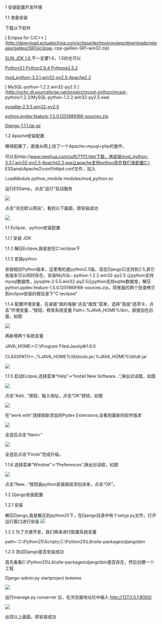1 安装配置开发环境

1.1 准备安装

下载以下软件

[ Eclipse for C/C++
](http://download.actuatechina.com/eclipse/technology/epp/downloads/release/galileo/SR1/eclipse-
cpp-galileo-SR1-win32.zip)

[ SUN JDK 1.6
](http://www.java.net/download/jdk6/6u10/promoted/b32/binaries/jdk-6u10-rc2-bin-b32-windows-i586-p-12_sep_2008.exe)
不一定要1.6，1.5的也可以

[ Python3.1 ](http://218.15.143.183:82/down/python-3.1.zip) [ Python2.6.4
](http://www.python.org/ftp/python/2.6.4/python-2.6.4.msi) [ Pythone2.5.2
](http://www.python.org/ftp/python/2.5.2/python-2.5.2.msi)

[ mod_python-3.3.1.win32-py2.5-Apache2.2
](http://apache.mirror.phpchina.com/httpd/modpython/win/3.3.1/)

[ MySQL-python-1.2.2.win32-py2.5
](http://nchc.dl.sourceforge.net/project/mysql-python/mysql-
python/1.2.2/MySQL-python-1.2.2.win32-py2.5.exe)

[ pysqlite-2.5.5.win32-py2.5
](http://pysqlite.googlecode.com/files/pysqlite-2.5.5.win32-py2.5.exe)

[ python.pydev.feature-1.5.0.1251989166-sources.zip
](http://nchc.dl.sourceforge.net/project/pydev/pydev/Pydev%201.5.0/org.python.pydev.feature-1.5.0.1251989166-sources.zip)

[ Django-1.1.1.tar.gz
](http://media.djangoproject.com/releases/1.1.1/Django-1.1.1.tar.gz)

1.2 Apache安装配置

懒得配置了，直接从网上找了一个Apache+mysql+php的套件，

可以去http://www.newhua.com/soft/71111.htm下载，再安装mod_python-3.3.1.win32-py2.5-Apache2.2.exe让apache支持python现在我们来配置C:\
ESSamp\Apache2\conf\httpd.conf文件，加入

LoadModule python_module modules/mod_python.so

运行ESSamp，点击“运行”启动服务

![](https://www.jb51.net/upload/2009-11/20091111012017310.png)

点击“浏览默认网站”，看到以下画面，即安装成功

![](http://pic002.cnblogs.com/img/nick4/200911/2009110913295895.png)

1.1 Eclipse、python安装配置

1.1.1 安装 JDK

1.1.2 解压Eclipse,我是放在C:\eclipse下

1.1.3 安装python

安装相应Python版本，这里用的是python2.5版，现在Django只支持到2.5,其它各版本可以同时存在，安装MySQL-
python-1.2.2.win32-py2.5
让python支持mysql数据库，pysqlite-2.5.5.win32-py2.5让python支持sqlite数据库，解压python.pydev.feature-1.5.0.1251989166-sources.zip，将里面的两个目录拷贝到eclipse安装的根目录下“C:\eclipse”

1.1.4 配置环境变量，在桌面“我的电脑”点击“属性”菜单，选择“高级”选项卡，点击“环境变量…”按钮，修改系统变量
Path=;%JAVA_HOME%\bin，直接加在后面，如图

![](https://www.jb51.net/upload/2009-11/20091111012018863.png)

再新增两个系统变量

JAVA_HOME＝C:\Program Files\Java\jdk1.6.0

CLASSPATH＝.;%JAVA_HOME%\lib\tools.jar;%JAVA_HOME%\lib\dt.jar

![](https://www.jb51.net/upload/2009-11/20091111012018528.png)

1.1.5 启动Eclipse,选择菜单“Help”->“Install New Software…”,弹出对话框，如图

![](https://www.jb51.net/upload/2009-11/20091111012018149.png)

点击“Add…”按钮，输入地址，点击“OK”按钮，如图

![](https://www.jb51.net/upload/2009-11/20091111012018658.png)

在“work with”选择刚新添加的Pydev Extensions,会看到最新的软件版本

![](https://www.jb51.net/upload/2009-11/20091111012018201.png)

全选后点击“Next>”

![](https://www.jb51.net/upload/2009-11/20091111012018873.png)

全选后点击“Finish”完成升级。

1.1.6 选择菜单“Window”->“Preferences”,弹出对话框，如图

![](https://www.jb51.net/upload/2009-11/20091111012018121.png)

点击“New…”按钮装python安装路径添加进来，点击“OK”。

1.2 Django安装配置

1.2.1 安装

解压Django,我是解压到python25下，在Django目录中有个setyp.py文件，打开运行窗口进行安装
![](https://www.jb51.net/upload/2009-11/20091111012018983.png)

1.2.2 为了方便开发，我们再来进行配置系统变量

path= C:\Python25\Scripts;C:\Python25\Lib\site-packages\django\bin

1.2.3 测试Django是否安装成功

首先看看C:\Python25\Lib\site-packages\django\bin是否存在，然后创建一个工程

Django-admin.py startproject testemo

![](https://www.jb51.net/upload/2009-11/20091111012018277.png)

运行manage.py runserver 后，在浏览器地址栏中输入 [ http://127.0.0.1:8000/
](http://127.0.0.1:8000/)

![](https://www.jb51.net/upload/2009-11/20091111012018294.png)

出现以上画面，即安装成功

